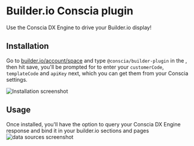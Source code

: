 # Builder.io Conscia plugin

Use the Conscia DX Engine to drive your Builder.io display!

## Installation

Go to [builder.io/account/space](https://builder.io/account/space) and type `@conscia/builder-plugin` in the , then hit save, you'll be prompted for to enter your `customerCode`, `templateCode` and `apiKey` next, which you can get them from your Conscia settings.

![Installation screenshot](https://cdn.builder.io/api/v1/image/assets%2F6d39f4449e2b4e6792a793bb8c1d9615%2F18a7201313914cccae7f0311a1a614ae)

## Usage

Once installed, you'll have the option to query your Conscia DX Engine response and bind it in your builder.io sections and pages
![data sources screenshot](https://cdn.builder.io/api/v1/image/assets%2FYJIGb4i01jvw0SRdL5Bt%2F92094e8975cf4f10866d229ed59c4027)
